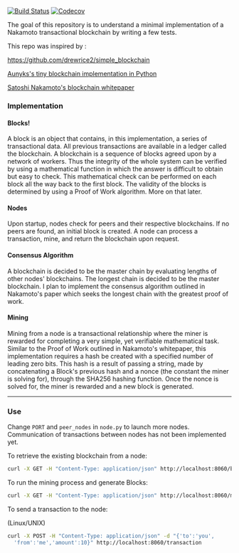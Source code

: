 [![Build Status](https://travis-ci.org/nicosmaris/blockchain.svg?branch=master)](https://travis-ci.org/nicosmaris/blockchain) [![Codecov](https://img.shields.io/codecov/c/github/nicosmaris/blockchain/master.svg?style=flat-square&label=coverage)](https://codecov.io/gh/nicosmaris/blockchain)

The goal of this repository is to understand a minimal implementation of a Nakamoto transactional blockchain by writing a few tests.

This repo was inspired by :

https://github.com/drewrice2/simple_blockchain

[Aunyks's tiny blockchain implementation in Python](https://gist.github.com/aunyks/47d157f8bc7d1829a729c2a6a919c173)

[Satoshi Nakamoto's blockchain whitepaper](https://bitcoin.org/bitcoin.pdf)

### Implementation

#### Blocks!
A block is an object that contains, in this implementation, a series of
transactional data. All previous transactions are available in a ledger called
the blockchain. A blockchain is a sequence of blocks agreed upon by a network of
workers. Thus the integrity of the whole system can be verified by using a
mathematical function in which the answer is difficult to obtain but easy to
check. This mathematical check can be performed on each block all the way back
to the first block. The validity of the blocks is determined by using a Proof of
Work algorithm. More on that later.

#### Nodes
Upon startup, nodes check for peers and their respective blockchains. If no
peers are found, an initial block is created. A node can process a transaction,
mine, and return the blockchain upon request.

#### Consensus Algorithm
A blockchain is decided to be the master chain by evaluating lengths of other
nodes' blockchains. The longest chain is decided to be the master blockchain. I
plan to implement the consensus algorithm outlined in Nakamoto's paper which
seeks the longest chain with the greatest proof of work.

#### Mining
Mining from a node is a transactional relationship where the miner is rewarded
for completing a very simple, yet verifiable mathematical task. Similar to the
Proof of Work outlined in Nakamoto's whitepaper, this implementation requires a
hash be created with a specified number of leading zero bits. This hash is a
result of passing a string, made by concatenating a Block's previous hash and a
nonce (the constant the miner is solving for), through the SHA256 hashing
function. Once the nonce is solved for, the miner is rewarded and a new block is
generated.   

---

### Use

Change `PORT` and `peer_nodes` in `node.py` to launch more nodes. Communication
of transactions between nodes has not been implemented yet.

To retrieve the existing blockchain from a node:
```bash
curl -X GET -H "Content-Type: application/json" http://localhost:8060/blocks
```

To run the mining process and generate Blocks:
```bash
curl -X GET -H "Content-Type: application/json" http://localhost:8060/mine
```

To send a transaction to the node:

(Linux/UNIX)
```bash
curl -X POST -H "Content-Type: application/json" -d "{'to':'you',
  'from':'me','amount':10}" http://localhost:8060/transaction
```
